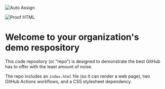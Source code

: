 ![Auto Assign](https://github.com/BP-2-KELAS-E/demo-repository/actions/workflows/auto-assign.yml/badge.svg)

![Proof HTML](https://github.com/BP-2-KELAS-E/demo-repository/actions/workflows/proof-html.yml/badge.svg)

# Welcome to your organization's demo respository
This code repository (or "repo") is designed to demonstrate the best GitHub has to offer with the least amount of noise.

The repo includes an `index.html` file (so it can render a web page), two GitHub Actions workflows, and a CSS stylesheet dependency.
